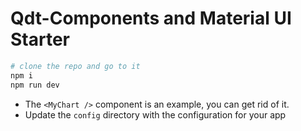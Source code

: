 # Qdt-Components and Material UI Starter

```sh
# clone the repo and go to it
npm i
npm run dev
```

- The `<MyChart />` component is an example, you can get rid of it.
- Update the `config` directory with the configuration for your app
